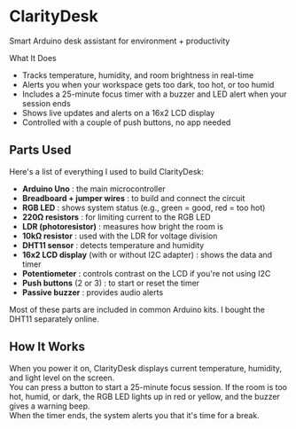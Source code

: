# ClarityDesk
Smart Arduino desk assistant for environment + productivity

What It Does

- Tracks temperature, humidity, and room brightness in real-time
- Alerts you when your workspace gets too dark, too hot, or too humid
- Includes a 25-minute focus timer with a buzzer and LED alert when your session ends
- Shows live updates and alerts on a 16x2 LCD display
- Controlled with a couple of push buttons, no app needed

## Parts Used

Here's a list of everything I used to build ClarityDesk:

- **Arduino Uno** : the main microcontroller
- **Breadboard + jumper wires** : to build and connect the circuit
- **RGB LED** : shows system status (e.g., green = good, red = too hot)
- **220Ω resistors** : for limiting current to the RGB LED
- **LDR (photoresistor)** : measures how bright the room is
- **10kΩ resistor** : used with the LDR for voltage division
- **DHT11 sensor** : detects temperature and humidity
- **16x2 LCD display** (with or without I2C adapter) : shows the data and timer
- **Potentiometer** : controls contrast on the LCD if you're not using I2C
- **Push buttons** (2 or 3) : to start or reset the timer
- **Passive buzzer** : provides audio alerts

Most of these parts are included in common Arduino kits. I bought the DHT11 separately online.

## How It Works

When you power it on, ClarityDesk displays current temperature, humidity, and light level on the screen.  
You can press a button to start a 25-minute focus session. If the room is too hot, humid, or dark, the RGB LED lights up in red or yellow, and the buzzer gives a warning beep.  
When the timer ends, the system alerts you that it's time for a break.